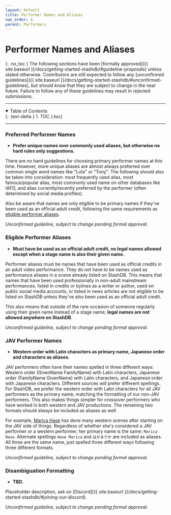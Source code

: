 ```yaml
---
layout: default
title: Performer Names and Aliases
nav_order: 4
parent: Performers
---
```


# **Performer Names and Aliases**
{: .no_toc }
The following sections have been [formally approved]({{ site.baseurl }}/docs/getting-started-stashdb/#guideline-proposals) unless stated otherwise. Contributors are still expected to follow any [unconfirmed guidelines]({{ site.baseurl }}/docs/getting-started-stashdb/#unconfirmed-guidelines), but should know that they are subject to change in the near future. Failure to follow any of these guidelines may result in rejected submissions.

***

<details open markdown="block">
  <summary>
    Table of Contents
  </summary>
  {: .text-delta }
1. TOC
{:toc}
</details>

***

### Preferred Performer Names
- **Prefer unique names over commonly used aliases, but otherwise no hard rules only suggestions.**

There are no hard guidelines for choosing primary performer names at this time. However, more unique aliases are almost always preferred over common single word names like "Lola" or "Tony". The following should also be taken into consideration: most frequently used alias, most famous/popular alias, most commonly used name on other databases like IAFD, and alias currently/recently preferred by the performer (often determined by social media profiles).

Also be aware that names are only eligible to be primary names if they've been used as an official adult credit, following the same requirements as [eligible performer aliases](#eligible-performer-aliases).

_Unconfirmed guideline, subject to change pending formal approval._

### Eligible Performer Aliases
- **Must have be used as an official adult credit, no legal names allowed except when a stage name is also their given name.**

Performer aliases must be names that have been used as official credits in an adult video performance. They do not have to be names used as performance aliases in a scene already listed on StashDB. This means that names that have been used professionally in non-adult mainstream performances, listed in credits or bylines as a writer or author, used on public social media accounts, or listed in news articles are not eligible to be listed on StashDB unless they've also been used as an official adult credit.

This also means that outside of the rare occasion of someone regularly using their given name instead of a stage name, **legal names are not allowed anywhere on StashDB**.

_Unconfirmed guideline, subject to change pending formal approval._

### JAV Performer Names
- **Western order with Latin characters as primary name, Japanese order and characters as aliases.**

JAV performers often have their names spelled in three different ways: Western order (GivenName FamilyName) with Latin characters, Japanese order (FamilyName GivenName) with Latin characters, and Japanese order with Japanese characters. Different sources will prefer different spellings. For StashDB, we prefer the western order with Latin characters for all JAV performers as the primary name, matching the formatting of our non-JAV performers. This also makes things simpler for crossover performers who have worked in both western and JAV productions. The remaining two formats should always be included as aliases as well.

For example, [Marica Hase](https://stashdb.org/performers/d4f1a54f-ddc7-4f50-a356-d417802cab1c) has done many western scenes after starting on the JAV side of things. Regardless of whether she's considered a JAV performer or a western performer, her primary name is the same: `Marica Hase`. Alternate spellings `Hase Marica` and `はせまりか` are included as aliases. All three are the same name, just spelled three different ways following three different formats.

_Unconfirmed guideline, subject to change pending formal approval._

### Disambiguation Formatting
- **TBD.**

Placeholder description, ask on [Discord]({{ site.baseurl }}/docs/getting-started-stashdb/#joining-our-discord).

_Unconfirmed guideline, subject to change pending formal approval._
